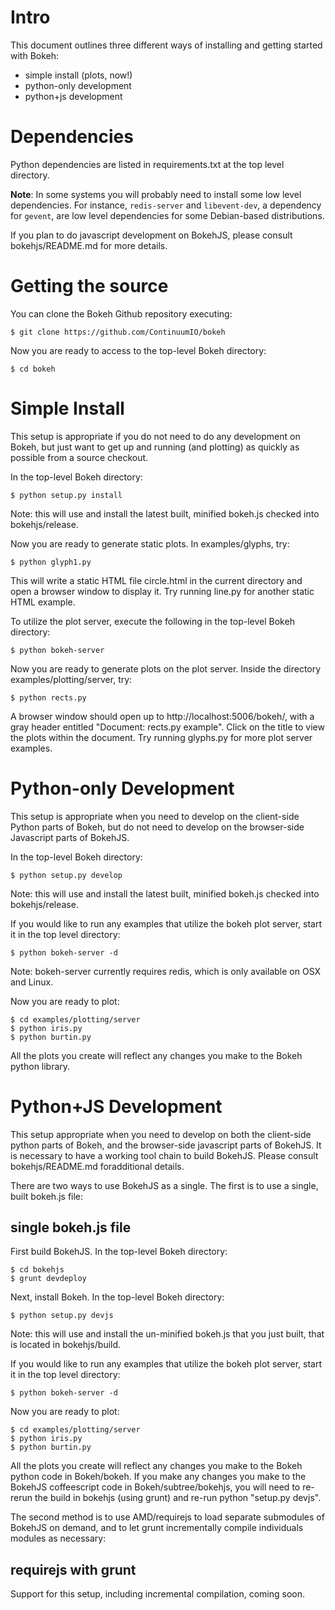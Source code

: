 
Intro
=====

This document outlines three different ways of installing and getting started
with Bokeh:

* simple install (plots, now!)
* python-only development
* python+js development

Dependencies
============

Python dependencies are listed in requirements.txt at the top level
directory.

**Note**: In some systems you will probably need to install some low level
dependencies. For instance, `redis-server` and `libevent-dev`, a dependency
for `gevent`, are low level dependencies for some Debian-based distributions.

If you plan to do javascript development on BokehJS, please consult
bokehjs/README.md for more details.

Getting the source
==================

You can clone the Bokeh Github repository executing:

    $ git clone https://github.com/ContinuumIO/bokeh

Now you are ready to access to the top-level Bokeh directory:

    $ cd bokeh

Simple Install
==============

This setup is appropriate if you do not need to do any development on Bokeh,
but just want to get up and running (and plotting) as quickly as possible
from a source checkout.

In the top-level Bokeh directory:

    $ python setup.py install

Note: this will use and install the latest built, minified bokeh.js checked
into bokehjs/release.

Now you are ready to generate static plots. In examples/glyphs, try:

    $ python glyph1.py

This will write a static HTML file circle.html in the current directory and
open a browser window to display it. Try running line.py for another static
HTML example.

To utilize the plot server, execute the following in the top-level Bokeh
directory:

    $ python bokeh-server

Now you are ready to generate plots on the plot server. Inside the
directory examples/plotting/server, try:

    $ python rects.py

A browser window should open up to http://localhost:5006/bokeh/, with a gray
header entitled "Document: rects.py example".  Click on the title to view the
plots within the document.  Try running glyphs.py for more plot server
examples.


Python-only Development
=======================

This setup is appropriate when you need to develop on the client-side Python
parts of Bokeh, but do not need to develop on the browser-side Javascript
parts of BokehJS.

In the top-level Bokeh directory:

    $ python setup.py develop

Note: this will use and install the latest built, minified bokeh.js checked
into bokehjs/release.

If you would like to run any examples that utilize the bokeh plot server, start
it in the top level directory:

    $ python bokeh-server -d

Note: bokeh-server currently requires redis, which is only available on OSX
and Linux.

Now you are ready to plot:

    $ cd examples/plotting/server
    $ python iris.py
    $ python burtin.py

All the plots you create will reflect any changes you make to the Bokeh python
library.


Python+JS Development
=====================

This setup appropriate when you need to develop on both the client-side python
parts of Bokeh, and the browser-side javascript parts of BokehJS. It is
necessary to have a working tool chain to build BokehJS. Please consult
bokehjs/README.md foradditional details.

There are two ways to use BokehJS as a single. The first is to use a single, built
bokeh.js file:

single bokeh.js file
--------------------

First build BokehJS. In the top-level Bokeh directory:

    $ cd bokehjs
    $ grunt devdeploy

Next, install Bokeh. In the top-level Bokeh directory:

    $ python setup.py devjs

Note: this will use and install the un-minified bokeh.js that you just built,
that is located in bokehjs/build.

If you would like to run any examples that utilize the bokeh plot server, start
it in the top level directory:

    $ python bokeh-server -d

Now you are ready to plot:

    $ cd examples/plotting/server
    $ python iris.py
    $ python burtin.py

All the plots you create will reflect any changes you make to the Bokeh python
code in Bokeh/bokeh. If you make any changes you make to the BokehJS
coffeescript code in Bokeh/subtree/bokehjs, you will need to re-rerun the build in
bokehjs (using grunt) and re-run python "setup.py devjs".

The second method is to use AMD/requirejs to load separate submodules of BokehJS on
demand, and to let grunt incrementally compile individuals modules as necessary:

requirejs with grunt
--------------------

Support for this setup, including incremental compilation, coming soon.

